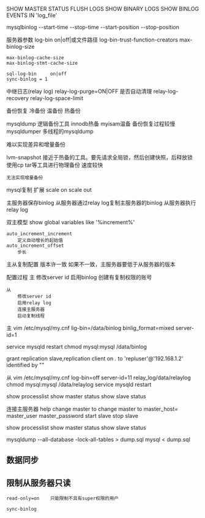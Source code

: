 SHOW MASTER STATUS
FLUSH LOGS
SHOW BINARY LOGS
SHOW BINLOG EVENTS IN 'log_file'

mysqlbinlog
    --start-time
    --stop-time
    --start-position
    --stop-position

服务器参数
    log-bin     on|off|或文件路径
    log-bin-trust-function-creators
    max-binlog-size

    max-binlog-cache-size
    max-binlog-stmt-cache-size

    sql-log-bin     on|off
    sync-binlog = 1


中继日志(relay log)
    relay-log-purge=ON|OFF  是否自动清理
    relay-log-recovery
    relay-log-space-limit


备份恢复
    冷备份
    温备份
    热备份


mysqldump   逻辑备份工具
    innodb热备 myisam温备
    备份恢复过程较慢
mysqldumper 多线程的mysqldump

难以实现差异和增量备份

lvm-snapshot
    接近于热备的工具。要先请求全局锁，然后创建快照，后释放锁
    使用cp tar等工具进行物理备份
    速度较快

    无法实现增量备份




mysql复制
    扩展
        scale on
        scale out

主服务器保存binlog
从服务器通过relay log复制主服务器的binlog
从服务器执行relay log


双主模型
    show global variables like '%increment%'

    auto_increment_increment
        定义自动增长的起始值
    auto_increment_offset
        步长


主从复制配置
    版本许一致
    如果不一致，主服务器要低于从服务器的版本

配置过程
    主
        修改server id
        启用binlog
        创建有复制权限的账号

    从
        修改server id
        启用relay log
        连接主服务器
        启动复制线程

主
vim /etc/mysql/my.cnf
lig-bin=/data/binlog
binlig_format=mixed
server-id=1

service mysqld restart
chmod mysql:mysql /data/binlog

grant replication slave,replication client on *.* to 'repluser'@'192.168.1.2' identified by ""

从
vim /etc/mysql/my.cnf
log-bin=off
server-id=11
relay_log/data/relaylog
chmod mysql:mysql /data/relaylog
service mysqld restart

show processlist
show master status
show slave status

连接主服务器
help change master to
change master to 
    master_host=
    master_user
    master_password
start slave 
stop slave


show processlist
show master status
show slave status


mysqldump --all-database -lock-all-tables > dump.sql
mysql < dump.sql

## 数据同步




## 限制从服务器只读

    read-only=on    只能限制不具有super权限的用户

    sync-binlog

